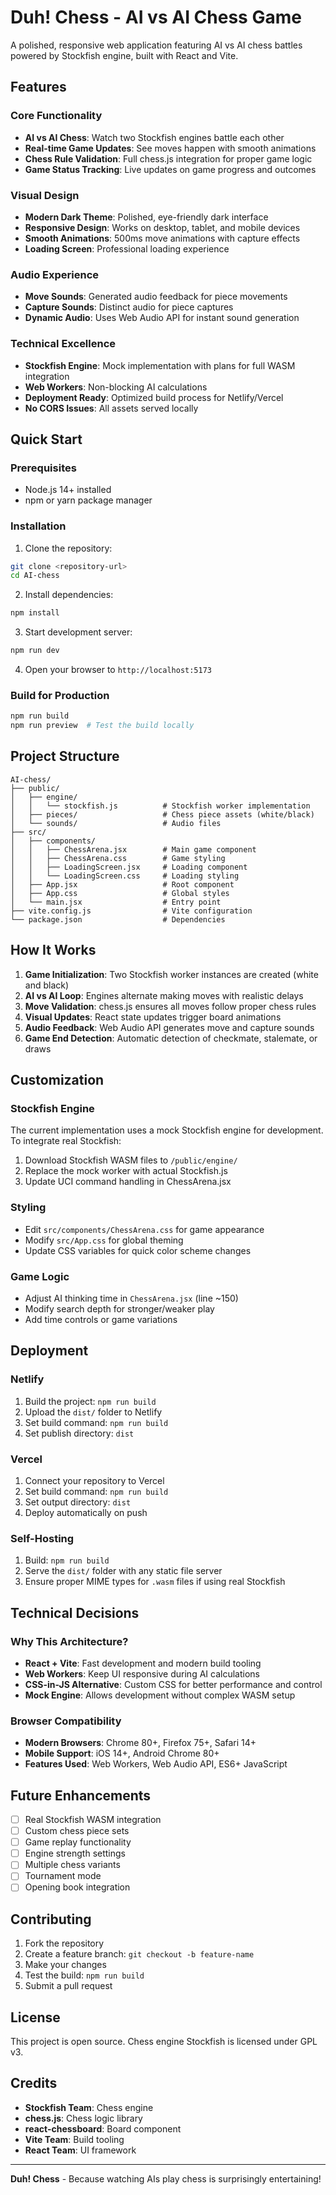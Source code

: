 # Duh! Chess - AI vs AI Chess Game

A polished, responsive web application featuring AI vs AI chess battles powered by Stockfish engine, built with React and Vite.

## Features

### Core Functionality
- **AI vs AI Chess**: Watch two Stockfish engines battle each other
- **Real-time Game Updates**: See moves happen with smooth animations
- **Chess Rule Validation**: Full chess.js integration for proper game logic
- **Game Status Tracking**: Live updates on game progress and outcomes

### Visual Design
- **Modern Dark Theme**: Polished, eye-friendly dark interface
- **Responsive Design**: Works on desktop, tablet, and mobile devices
- **Smooth Animations**: 500ms move animations with capture effects
- **Loading Screen**: Professional loading experience

### Audio Experience
- **Move Sounds**: Generated audio feedback for piece movements
- **Capture Sounds**: Distinct audio for piece captures
- **Dynamic Audio**: Uses Web Audio API for instant sound generation

### Technical Excellence
- **Stockfish Engine**: Mock implementation with plans for full WASM integration
- **Web Workers**: Non-blocking AI calculations
- **Deployment Ready**: Optimized build process for Netlify/Vercel
- **No CORS Issues**: All assets served locally

## Quick Start

### Prerequisites
- Node.js 14+ installed
- npm or yarn package manager

### Installation

1. Clone the repository:
```bash
git clone <repository-url>
cd AI-chess
```

2. Install dependencies:
```bash
npm install
```

3. Start development server:
```bash
npm run dev
```

4. Open your browser to `http://localhost:5173`

### Build for Production

```bash
npm run build
npm run preview  # Test the build locally
```

## Project Structure

```
AI-chess/
├── public/
│   ├── engine/
│   │   └── stockfish.js          # Stockfish worker implementation
│   ├── pieces/                   # Chess piece assets (white/black)
│   └── sounds/                   # Audio files
├── src/
│   ├── components/
│   │   ├── ChessArena.jsx        # Main game component
│   │   ├── ChessArena.css        # Game styling
│   │   ├── LoadingScreen.jsx     # Loading component
│   │   └── LoadingScreen.css     # Loading styling
│   ├── App.jsx                   # Root component
│   ├── App.css                   # Global styles
│   └── main.jsx                  # Entry point
├── vite.config.js                # Vite configuration
└── package.json                  # Dependencies
```

## How It Works

1. **Game Initialization**: Two Stockfish worker instances are created (white and black)
2. **AI vs AI Loop**: Engines alternate making moves with realistic delays
3. **Move Validation**: chess.js ensures all moves follow proper chess rules
4. **Visual Updates**: React state updates trigger board animations
5. **Audio Feedback**: Web Audio API generates move and capture sounds
6. **Game End Detection**: Automatic detection of checkmate, stalemate, or draws

## Customization

### Stockfish Engine
The current implementation uses a mock Stockfish engine for development. To integrate real Stockfish:

1. Download Stockfish WASM files to `/public/engine/`
2. Replace the mock worker with actual Stockfish.js
3. Update UCI command handling in ChessArena.jsx

### Styling
- Edit `src/components/ChessArena.css` for game appearance
- Modify `src/App.css` for global theming
- Update CSS variables for quick color scheme changes

### Game Logic
- Adjust AI thinking time in `ChessArena.jsx` (line ~150)
- Modify search depth for stronger/weaker play
- Add time controls or game variations

## Deployment

### Netlify
1. Build the project: `npm run build`
2. Upload the `dist/` folder to Netlify
3. Set build command: `npm run build`
4. Set publish directory: `dist`

### Vercel
1. Connect your repository to Vercel
2. Set build command: `npm run build`
3. Set output directory: `dist`
4. Deploy automatically on push

### Self-Hosting
1. Build: `npm run build`
2. Serve the `dist/` folder with any static file server
3. Ensure proper MIME types for `.wasm` files if using real Stockfish

## Technical Decisions

### Why This Architecture?
- **React + Vite**: Fast development and modern build tooling
- **Web Workers**: Keep UI responsive during AI calculations
- **CSS-in-JS Alternative**: Custom CSS for better performance and control
- **Mock Engine**: Allows development without complex WASM setup

### Browser Compatibility
- **Modern Browsers**: Chrome 80+, Firefox 75+, Safari 14+
- **Mobile Support**: iOS 14+, Android Chrome 80+
- **Features Used**: Web Workers, Web Audio API, ES6+ JavaScript

## Future Enhancements

- [ ] Real Stockfish WASM integration
- [ ] Custom chess piece sets
- [ ] Game replay functionality
- [ ] Engine strength settings
- [ ] Multiple chess variants
- [ ] Tournament mode
- [ ] Opening book integration

## Contributing

1. Fork the repository
2. Create a feature branch: `git checkout -b feature-name`
3. Make your changes
4. Test the build: `npm run build`
5. Submit a pull request

## License

This project is open source. Chess engine Stockfish is licensed under GPL v3.

## Credits

- **Stockfish Team**: Chess engine
- **chess.js**: Chess logic library
- **react-chessboard**: Board component
- **Vite Team**: Build tooling
- **React Team**: UI framework

---

**Duh! Chess** - Because watching AIs play chess is surprisingly entertaining!